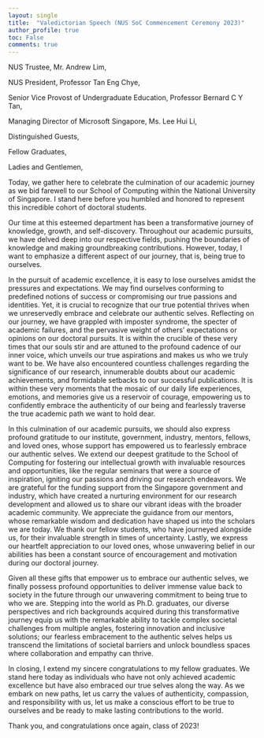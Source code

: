 ```yaml
---
layout: single
title:  "Valedictorian Speech (NUS SoC Commencement Ceremony 2023)"
author_profile: true
toc: False
comments: true
---
```


NUS Trustee, Mr. Andrew Lim,

NUS President, Professor Tan Eng Chye,

Senior Vice Provost of Undergraduate Education, Professor Bernard C Y Tan,

Managing Director of Microsoft Singapore, Ms. Lee Hui Li,

Distinguished Guests,

Fellow Graduates,

Ladies and Gentlemen,

Today, we gather here to celebrate the culmination of our academic journey as we bid farewell to our School of Computing within the National University of Singapore. I stand here before you humbled and honored to represent this incredible cohort of doctoral students.

Our time at this esteemed department has been a transformative journey of knowledge, growth, and self-discovery. Throughout our academic pursuits, we have delved deep into our respective fields, pushing the boundaries of knowledge and making groundbreaking contributions. However, today, I want to emphasize a different aspect of our journey, that is, being true to ourselves.

In the pursuit of academic excellence, it is easy to lose ourselves amidst the pressures and expectations. We may find ourselves conforming to predefined notions of success or compromising our true passions and identities. Yet, it is crucial to recognize that our true potential thrives when we unreservedly embrace and celebrate our authentic selves. Reflecting on our journey, we have grappled with imposter syndrome, the specter of academic failures, and the pervasive weight of others’ expectations or opinions on our doctoral pursuits. It is within the crucible of these very times that our souls stir and are attuned to the profound cadence of our inner voice, which unveils our true aspirations and makes us who we truly want to be. We have also encountered countless challenges regarding the significance of our research, innumerable doubts about our academic achievements, and formidable setbacks to our successful publications. It is within these very moments that the mosaic of our daily life experiences, emotions, and memories give us a reservoir of courage, empowering us to confidently embrace the authenticity of our being and fearlessly traverse the true academic path we want to hold dear.

In this culmination of our academic pursuits, we should also express profound gratitude to our institute, government, industry, mentors, fellows, and loved ones, whose support has empowered us to fearlessly embrace our authentic selves. We extend our deepest gratitude to the School of Computing for fostering our intellectual growth with invaluable resources and opportunities, like the regular seminars that were a source of inspiration, igniting our passions and driving our research endeavors. We are grateful for the funding support from the Singapore government and industry, which have created a nurturing environment for our research development and allowed us to share our vibrant ideas with the broader academic community. We appreciate the guidance from our mentors, whose remarkable wisdom and dedication have shaped us into the scholars we are today. We thank our fellow students, who have journeyed alongside us, for their invaluable strength in times of uncertainty. Lastly, we express our heartfelt appreciation to our loved ones, whose unwavering belief in our abilities has been a constant source of encouragement and motivation during our doctoral journey.

Given all these gifts that empower us to embrace our authentic selves, we finally possess profound opportunities to deliver immense value back to society in the future through our unwavering commitment to being true to who we are. Stepping into the world as Ph.D. graduates, our diverse perspectives and rich backgrounds acquired during this transformative journey equip us with the remarkable ability to tackle complex societal challenges from multiple angles, fostering innovation and inclusive solutions; our fearless embracement to the authentic selves helps us transcend the limitations of societal barriers and unlock boundless spaces where collaboration and empathy can thrive.

In closing, I extend my sincere congratulations to my fellow graduates. We stand here today as individuals who have not only achieved academic excellence but have also embraced our true selves along the way. As we embark on new paths, let us carry the values of authenticity, compassion, and responsibility with us, let us make a conscious effort to be true to ourselves and be ready to make lasting contributions to the world.

Thank you, and congratulations once again, class of 2023!
